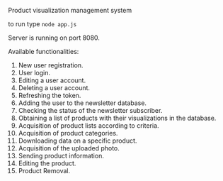 Product visualization management system

to run type ``` node app.js ```

Server is running on port 8080.

Available functionalities:
1. New user registration.
2. User login.
3. Editing a user account.
4. Deleting a user account.
5. Refreshing the token.
6. Adding the user to the newsletter database.
7. Checking the status of the newsletter subscriber.
8. Obtaining a list of products with their visualizations in the database.
9. Acquisition of product lists according to criteria.
10. Acquisition of product categories.
11. Downloading data on a specific product.
12. Acquisition of the uploaded photo.
13. Sending product information.
14. Editing the product.
15. Product Removal.
